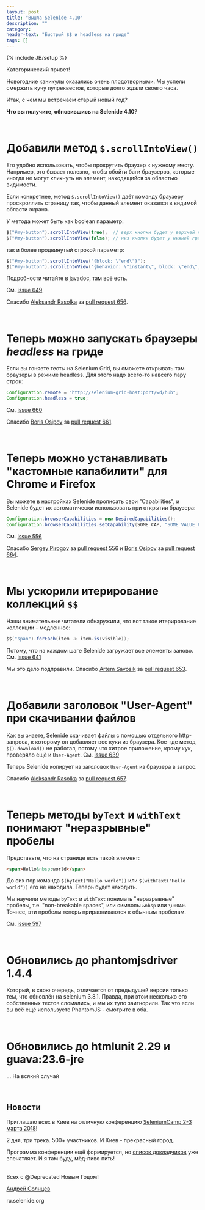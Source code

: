 ```yaml
---
layout: post
title: "Вышла Selenide 4.10"
description: ""
category:
header-text: "Быстрый $$ и headless на гриде"
tags: []
---
```

{% include JB/setup %}
 
Категорический привет!

Новогодние каникулы оказались очень плодотворными. Мы успели смержить кучу пулреквестов, которые долго ждали своего часа. 

Итак, с чем мы встречаем старый новый год?

**Что вы получите, обновившись на Selenide 4.10**?

<br>

# Добавили метод `$.scrollIntoView()`

Его удобно использовать, чтобы прокрутить браузер к нужному месту. 
Например, это бывает полезно, чтобы обойти баги браузеров, которые иногда не могут кликнуть на элемент, находящийся за областью видимости.

Если конкретнее, метод `$.scrollIntoView()` даёт команду браузеру проскроллить страницу так, чтобы данный элемент оказался в видимой области экрана.

У метода может быть как boolean параметр:

```java
$("#my-button").scrollIntoView(true);  // верх кнопки будет у верхней границы видимой области
$("#my-button").scrollIntoView(false); // низ кнопки будет у нижней границы видимой области
```

так и более продвинутый строкой параметр:
```java
$("#my-button").scrollIntoView("{block: \"end\"}");
$("#my-button").scrollIntoView("{behavior: \"instant\", block: \"end\", inline: \"nearest\"}");
```

Подробности читайте в javadoc, там всё есть. 

См. [issue 649](https://github.com/codeborne/selenide/issues/649)

Спасибо [Aleksandr Rasolka](https://github.com/rosolko) за [pull request 656](https://github.com/codeborne/selenide/pull/656). 

<br>

# Теперь можно запускать браузеры _headless_ на гриде

Если вы гоняете тесты на Selenium Grid, вы сможете открывать там браузеры в режиме headless.
Для этого надо всего-то навсего пару строк:

```java
Configuration.remote = "http://selenium-grid-host:port/wd/hub";
Configuration.headless = true;
```

См. [issue 660](https://github.com/codeborne/selenide/issues/660)

Спасибо [Boris Osipov](https://github.com/BorisOsipov) за [pull request 661](https://github.com/codeborne/selenide/pull/661). 

<br>

# Теперь можно устанавливать "кастомные капабилити" для Chrome и Firefox

Вы можете в настройках Selenide прописать свои "Capabilities", и Selenide будет их автоматически использовать при открытии браузера:

```java
Configuration.browserCapabilities = new DesiredCapabilities();
Configuration.browserCapabilities.setCapability(SOME_CAP, "SOME_VALUE_FROM_CONFIGURATION");
```

См. [issue 556](https://github.com/codeborne/selenide/issues/556)

Спасибо [Sergey Pirogov](https://github.com/SergeyPirogov) за [pull request 556](https://github.com/codeborne/selenide/pull/556)
 и [Boris Osipov](https://github.com/BorisOsipov) за [pull request 664](https://github.com/codeborne/selenide/pull/664). 

<br>

# Мы ускорили итерирование коллекций `$$`

Наши внимательные читатели обнаружили, что вот такое итерирование коллекции - медленное:
           
```java
$$("span").forEach(item -> item.is(visible));
```

Потому, что на каждом шаге Selenide загружает все элементы заново. 
См. [issue 641](https://github.com/codeborne/selenide/issues/641)

Мы это дело подправили. 
Спасибо [Artem Savosik](https://github.com/CaBocuk) за [pull request 653](https://github.com/codeborne/selenide/pull/653). 

<br>

# Добавили заголовок "User-Agent" при скачивании файлов

Как вы знаете, Selenide скачивает файлы с помощью отдельного http-запроса, к которому он добавляет все куки из браузера.
Кое-где метод `$().download()` не работал, потому что хитрое приложение, крому кук, проверяло ещё и `User-Agent`. 
См. [issue 639](https://github.com/codeborne/selenide/issues/639)

Теперь Selenide копирует из заголовок `User-Agent` из браузера в запрос. 

Спасибо [Aleksandr Rasolka](https://github.com/rosolko) за [pull request 657](https://github.com/codeborne/selenide/pull/657). 

<br>

# Теперь методы `byText` и `withText` понимают "неразрывные" пробелы

Представьте, что на странице есть такой элемент:
```html
<span>Hello&nbsp;world</span>
```

До сих пор команда `$(byText("Hello world"))` или `$(withText("Hello world"))` его не находила. Теперь будет находить.

Мы научили методы `byText` и `withText` понимать "неразрывные" пробелы, т.е. "non-breakable spaces", или символы `&nbsp` или `\u00A0`.
Точнее, эти пробелы теперь приравниваются к обычным пробелам. 

См. [issue 597](https://github.com/codeborne/selenide/issues/597)

<br>

# Обновились до phantomjsdriver 1.4.4

Который, в свою очередь, отличается от предыдущей версии только тем, что обновлён на selenium 3.8.1.
Правда, при этом несколько его собственных тестов сломались, и мы их тупо заигнорили. 
Так что если вы всё ещё используете PhantomJS - смотрите в оба.  

<br>

# Обновились до htmlunit 2.29 и guava:23.6-jre

... На всякий случай

<br>

## Новости

Приглашаю всех в Киев на отличную конференцию [SeleniumCamp 2-3 марта 2018](https://seleniumcamp.com/)!

2 дня, три трека. 500+ участников. И Киев - прекрасный город. 

Программа конференции ещё формируется, но [список докладчиков](https://seleniumcamp.com/speakers/) уже впечатляет. И я там буду, мёд-пиво пить! 

<br>
Всех с @Deprecated Новым Годом! 
<br>

[Андрей Солнцев](http://asolntsev.github.io/)

ru.selenide.org
